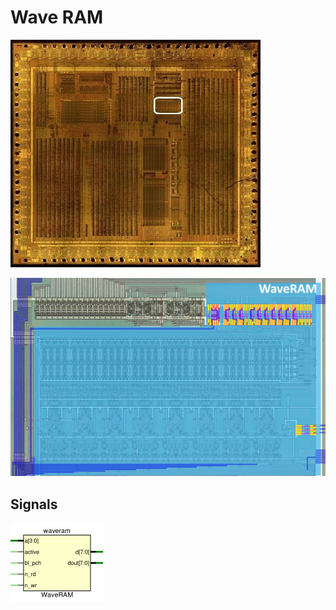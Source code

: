 # Wave RAM

![locator_waveram](/imgstore/soc/locator_waveram.jpg)

![waveram](/imgstore/soc/waveram.jpg)

## Signals

![waveram_ports](/imgstore/soc/waveram_ports.png)